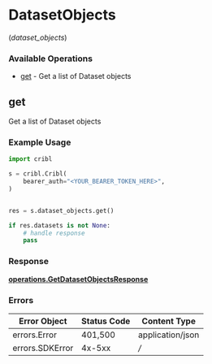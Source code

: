 # DatasetObjects
(*dataset_objects*)

### Available Operations

* [get](#get) - Get a list of Dataset objects

## get

Get a list of Dataset objects

### Example Usage

```python
import cribl

s = cribl.Cribl(
    bearer_auth="<YOUR_BEARER_TOKEN_HERE>",
)


res = s.dataset_objects.get()

if res.datasets is not None:
    # handle response
    pass
```


### Response

**[operations.GetDatasetObjectsResponse](../../models/operations/getdatasetobjectsresponse.md)**
### Errors

| Error Object     | Status Code      | Content Type     |
| ---------------- | ---------------- | ---------------- |
| errors.Error     | 401,500          | application/json |
| errors.SDKError  | 4x-5xx           | */*              |
